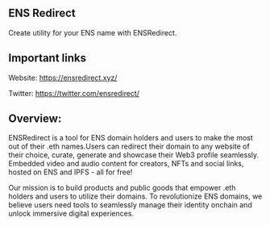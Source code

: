 ## ENS Redirect
Create utility for your ENS name with ENSRedirect.



## Important links
Website: https://ensredirect.xyz/

Twitter: https://twitter.com/ensredirect/

## Overview:
ENSRedirect is a tool for ENS domain holders and users to make the most out of their .eth names.Users can redirect their domain to any website of their choice, curate, generate and showcase their Web3 profile seamlessly. Embedded video and audio content for creators, NFTs and social links, hosted on ENS and IPFS - all for free!

Our mission is to build products and public goods that empower .eth holders and users to utilize their domains. To revolutionize ENS domains, we believe users need tools to seamlessly manage their identity onchain and unlock immersive digital experiences.
